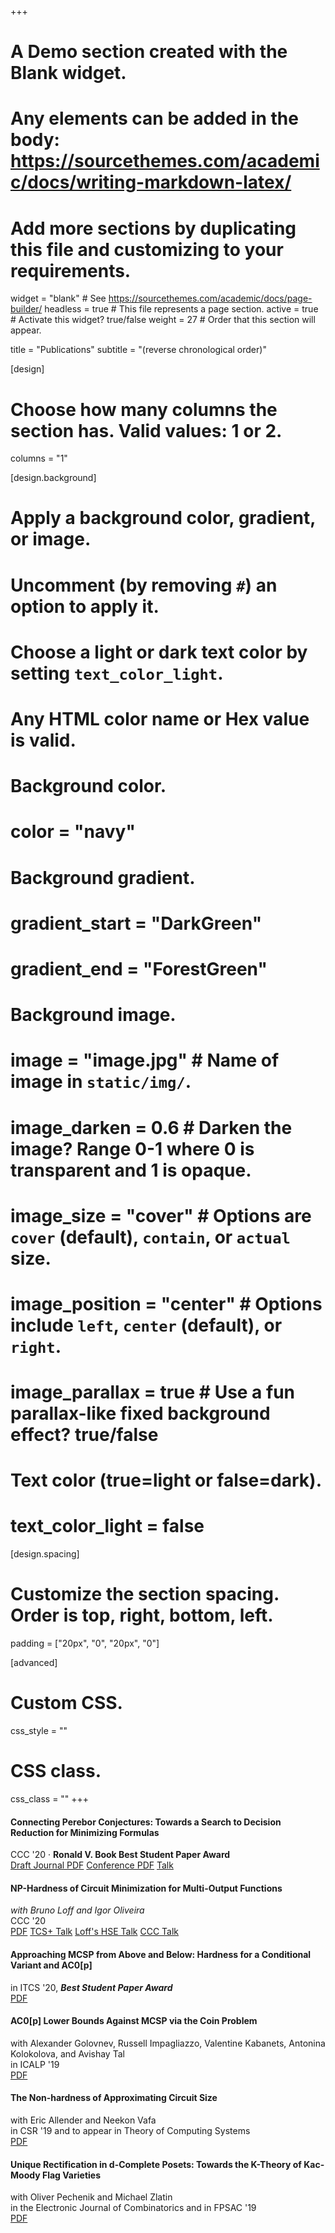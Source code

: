 +++
# A Demo section created with the Blank widget.
# Any elements can be added in the body: https://sourcethemes.com/academic/docs/writing-markdown-latex/
# Add more sections by duplicating this file and customizing to your requirements.

widget = "blank"  # See https://sourcethemes.com/academic/docs/page-builder/
headless = true  # This file represents a page section.
active = true  # Activate this widget? true/false
weight = 27  # Order that this section will appear.

title = "Publications"
subtitle = "(reverse chronological order)"

[design]
  # Choose how many columns the section has. Valid values: 1 or 2.
  columns = "1"

[design.background]
  # Apply a background color, gradient, or image.
  #   Uncomment (by removing `#`) an option to apply it.
  #   Choose a light or dark text color by setting `text_color_light`.
  #   Any HTML color name or Hex value is valid.

  # Background color.
  # color = "navy"
  
  # Background gradient.
  # gradient_start = "DarkGreen"
  # gradient_end = "ForestGreen"
  
  # Background image.
  # image = "image.jpg"  # Name of image in `static/img/`.
  # image_darken = 0.6  # Darken the image? Range 0-1 where 0 is transparent and 1 is opaque.
  # image_size = "cover"  #  Options are `cover` (default), `contain`, or `actual` size.
  # image_position = "center"  # Options include `left`, `center` (default), or `right`.
  # image_parallax = true  # Use a fun parallax-like fixed background effect? true/false
  
  # Text color (true=light or false=dark).
  # text_color_light = false

[design.spacing]
  # Customize the section spacing. Order is top, right, bottom, left.
  padding = ["20px", "0", "20px", "0"]

[advanced]
 # Custom CSS. 
 css_style = ""
 
 # CSS class.
 css_class = ""
+++

#### Connecting Perebor Conjectures: Towards a Search to Decision Reduction for Minimizing Formulas
CCC '20 &middot; **Ronald V. Book Best Student Paper Award**    
<a class="btn btn-outline-primary my-1 mr-1" href=".">Draft Journal PDF</a>
<a class="btn btn-outline-primary my-1 mr-1" href="https://drops.dagstuhl.de/opus/volltexte/2020/12583/">Conference PDF</a>
<a class="btn btn-outline-primary my-1 mr-1" href="https://www.youtube.com/watch?v=ga7VcHRnmFU&list=PL21xYwc6iV0UVy1EKGb5y39UpHjw7nQS1">Talk</a>


#### NP-Hardness of Circuit Minimization for Multi-Output Functions
_with Bruno Loff and Igor Oliveira_ <br/>
CCC '20 <br/>
<a class="btn btn-outline-primary my-1 mr-1" href="https://eccc.weizmann.ac.il/report/2020/021/">PDF</a>
<a class="btn btn-outline-primary my-1 mr-1" href="https://sites.google.com/site/plustcs/past-talks/20200527rahulilangomit">TCS+ Talk</a>
<a class="btn btn-outline-primary my-1 mr-1" href="https://www.youtube.com/watch?v=Ezq1QUvaNHY">Loff's HSE Talk</a>
<a class="btn btn-outline-primary my-1 mr-1" href="https://www.youtube.com/watch?v=S4BjTQmdtZ4&list=PL21xYwc6iV0UEaabhztATs6vd42loCoc2&index=5">CCC Talk</a>

#### Approaching MCSP from Above and Below: Hardness for a Conditional Variant and AC0[p]
in ITCS '20, **_Best Student Paper Award_**   
<a class="btn btn-outline-primary my-1 mr-1" href="https://drops.dagstuhl.de/opus/volltexte/2020/11719/pdf/LIPIcs-ITCS-2020-34.pdf">PDF</a>

#### AC0[p] Lower Bounds Against MCSP via the Coin Problem
with Alexander Golovnev, Russell Impagliazzo, Valentine Kabanets, Antonina Kolokolova, and Avishay Tal<br/>
in ICALP '19<br/>
<a class="btn btn-outline-primary my-1 mr-1" href="https://eccc.weizmann.ac.il/report/2019/018/">PDF</a>

#### The Non-hardness of Approximating Circuit Size
with Eric Allender and Neekon Vafa<br/>
in CSR '19 and to appear in Theory of Computing Systems<br/>
<a class="btn btn-outline-primary my-1 mr-1" href="https://eccc.weizmann.ac.il/report/2018/173/">PDF</a>

#### Unique Rectification in d-Complete Posets: Towards the K-Theory of Kac-Moody Flag Varieties
with Oliver Pechenik and Michael Zlatin <br/>
in the Electronic Journal of Combinatorics and in FPSAC '19 <br/>
<a class="btn btn-outline-primary my-1 mr-1" href="https://doi.org/10.37236/7903">PDF</a>
